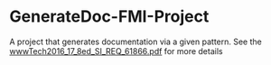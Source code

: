 # GenerateDoc-FMI-Project

A project that generates documentation via a given pattern. See the [wwwTech2016_17_8ed_SI_REQ_61866.pdf](wwwTech2016_17_8ed_SI_REQ_61866.pdf) for more details
